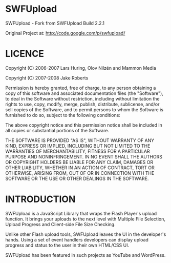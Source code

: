 SWFUpload
=========

SWFUpload - Fork from SWFUpload Build 2.2.1

Original Project at: http://code.google.com/p/swfupload/

LICENCE
=======

Copyright (C) 2006-2007 Lars Huring, Olov Nilzén and Mammon Media

Copyright (C) 2007-2008 Jake Roberts

Permission is hereby granted, free of charge, to any person obtaining a copy of this software and associated documentation files (the "Software"), to deal in the Software without restriction, including without limitation the rights to use, copy, modify, merge, publish, distribute, sublicense, and/or sell copies of the Software, and to permit persons to whom the Software is furnished to do so, subject to the following conditions:

The above copyright notice and this permission notice shall be included in all copies or substantial portions of the Software.

THE SOFTWARE IS PROVIDED "AS IS", WITHOUT WARRANTY OF ANY KIND, EXPRESS OR IMPLIED, INCLUDING BUT NOT LIMITED TO THE WARRANTIES OF MERCHANTABILITY, FITNESS FOR A PARTICULAR PURPOSE AND NONINFRINGEMENT. IN NO EVENT SHALL THE AUTHORS OR COPYRIGHT HOLDERS BE LIABLE FOR ANY CLAIM, DAMAGES OR OTHER LIABILITY, WHETHER IN AN ACTION OF CONTRACT, TORT OR OTHERWISE, ARISING FROM, OUT OF OR IN CONNECTION WITH THE SOFTWARE OR THE USE OR OTHER DEALINGS IN THE SOFTWARE.

INTRODUCTION
============

SWFUpload is a JavaScript Library that wraps the Flash Player's upload function. It brings your uploads to the next level with Multiple File Selection, Upload Progress and Client-side File Size Checking.

Unlike other Flash upload tools, SWFUpload leaves the UI in the developer's hands. Using a set of event handlers developers can display upload progress and status to the user in their own HTML/CSS UI.

SWFUpload has been featured in such projects as YouTube and WordPress.
